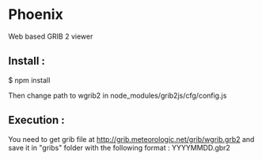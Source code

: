 Phoenix
=======

Web based GRIB 2 viewer

## Install : 
 $ npm install

 Then change path to wgrib2 in node_modules/grib2js/cfg/config.js

## Execution :
 You need to get grib file at http://grib.meteorologic.net/grib/wgrib.grb2 and save it in
 "gribs" folder with the following format : YYYYMMDD.gbr2
